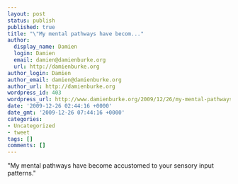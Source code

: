 ```yaml
---
layout: post
status: publish
published: true
title: "\"My mental pathways have becom..."
author:
  display_name: Damien
  login: Damien
  email: damien@damienburke.org
  url: http://damienburke.org
author_login: Damien
author_email: damien@damienburke.org
author_url: http://damienburke.org
wordpress_id: 403
wordpress_url: http://www.damienburke.org/2009/12/26/my-mental-pathways-have-becom/
date: '2009-12-26 02:44:16 +0000'
date_gmt: '2009-12-26 07:44:16 +0000'
categories:
- Uncategorized
- tweet
tags: []
comments: []
---
```

<p>"My mental pathways have become accustomed to your sensory input patterns."</p>
